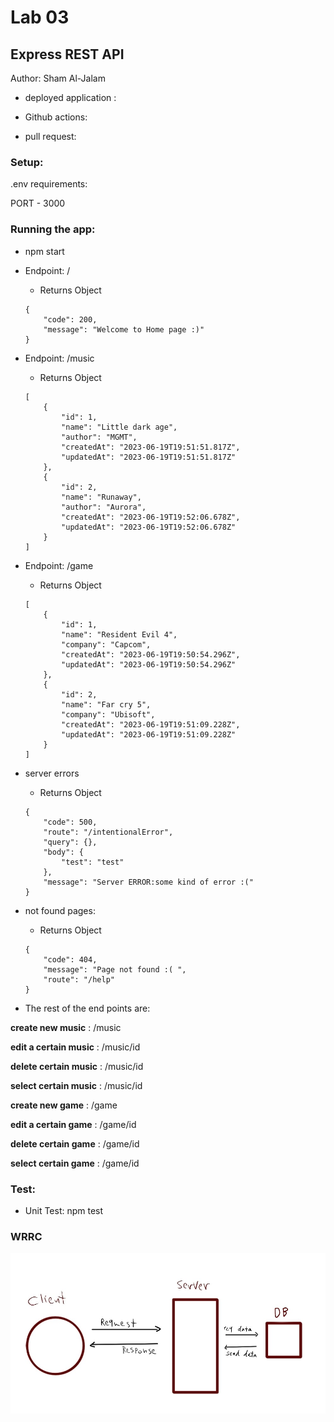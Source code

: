 # Lab 03
## Express REST API
Author: Sham Al-Jalam

* deployed application : []()

* Github actions: []()

*  pull request: []()

### Setup:
.env requirements:

PORT - 3000

### Running the app:
* npm start

* Endpoint: /

    * Returns Object
    ```Js
    {
        "code": 200,
        "message": "Welcome to Home page :)"
    }
    ```

* Endpoint: /music

    * Returns Object
    ```Js
    [
        {
            "id": 1,
            "name": "Little dark age",
            "author": "MGMT",
            "createdAt": "2023-06-19T19:51:51.817Z",
            "updatedAt": "2023-06-19T19:51:51.817Z"
        },
        {
            "id": 2,
            "name": "Runaway",
            "author": "Aurora",
            "createdAt": "2023-06-19T19:52:06.678Z",
            "updatedAt": "2023-06-19T19:52:06.678Z"
        }
    ]

    ```
* Endpoint: /game

    * Returns Object
    ```Js
    [
        {
            "id": 1,
            "name": "Resident Evil 4",
            "company": "Capcom",
            "createdAt": "2023-06-19T19:50:54.296Z",
            "updatedAt": "2023-06-19T19:50:54.296Z"
        },
        {
            "id": 2,
            "name": "Far cry 5",
            "company": "Ubisoft",
            "createdAt": "2023-06-19T19:51:09.228Z",
            "updatedAt": "2023-06-19T19:51:09.228Z"
        }
    ]
    ```


* server errors

    * Returns Object
    ```Js
    {
        "code": 500,
        "route": "/intentionalError",
        "query": {},
        "body": {
            "test": "test"
        },
        "message": "Server ERROR:some kind of error :("
    }
    ```

* not found pages:

    * Returns Object
    ```Js
    {
        "code": 404,
        "message": "Page not found :( ",
        "route": "/help"
    }
    ```

* The rest of the end points are:

**create new music** : /music

**edit a certain music** : /music/id

**delete certain music** : /music/id

**select certain music** : /music/id

**create new game** : /game

**edit a certain game** : /game/id

**delete certain game** : /game/id

**select certain game** : /game/id

### Test:
* Unit Test: npm test

### WRRC
![](./imags/WRRClab03.jpg)